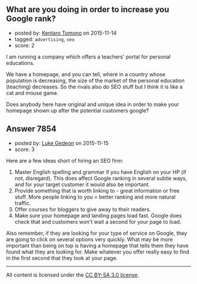 ## What are you doing in order to increase you Google rank?

- posted by: [Kentaro Tomono](https://stackexchange.com/users/5267292/kentaro-tomono) on 2015-11-14
- tagged: `advertising`, `seo`
- score: 2

I am running a company which offers a teachers' portal for personal educations.

We have a homepage, and you can tell, where in a country whose population is decreasing, the size of the market of the personal education (teaching) decreases. So the rivals also do SEO stuff but I think it is like a cat and mouse game.

Does anybody here have original and unique idea in order to make your homepage shown up after the potential customers google?


## Answer 7854

- posted by: [Luke Gedeon](https://stackexchange.com/users/1119600/luke-gedeon) on 2015-11-15
- score: 3

Here are a few ideas short of hiring an SEO firm:

 1. Master English spelling and grammar if you have English on your HP (if not, disregard). This does affect Google ranking in several subtle ways, and for your target customer it would also be important.
 2. Provide something that is worth linking to - great information or free stuff. More people linking to you = better ranking and more natural traffic.
 3. Offer courses for bloggers to give away to their readers.
 4. Make sure your homepage and landing pages load fast. Google does check that and customers won't wait a second for your page to load.

Also remember, if they are looking for your type of service on Google, they are going to click on several options very quickly. What may be more important than being on top is having a homepage that tells them they have found what they are looking for. Make whatever you offer really easy to find in the first second that they look at your page.



---

All content is licensed under the [CC BY-SA 3.0 license](https://creativecommons.org/licenses/by-sa/3.0/).
